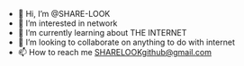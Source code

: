 - 👋 Hi, I’m @SHARE-LOOK
- 👀 I’m interested in network
- 🌱 I’m currently learning about THE INTERNET
- 💞️ I’m looking to collaborate on anything to do with internet
- 📫 How to reach me SHARELOOKgithub@gmail.com

<!---
SHARE-LOOK/SHARE-LOOK is a ✨ special ✨ repository because its `README.md` (this file) appears on your GitHub profile.
You can click the Preview link to take a look at your changes.
--->
